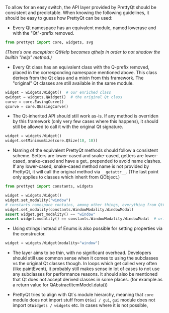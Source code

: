 To allow for an easy switch, the API layer provided by PrettyQt should be consistent and predictable. When knowing the following guidelines, it should be easy to guess how PrettyQt can be used:

* Every Qt namespace has an equivalent module, named lowerase and with the "Qt"-prefix removed.

```py
from prettyqt import core, widgets, svg
```
*(There´s one exception: QtHelp becomes qthelp in order to not shadow the builtin "help" method.)*

* Every Qt class has an equivalent class with the Q-prefix removed, placed in the corresponding namespace mentioned above. This class derives from the Qt class and a mixin from this framework. The "original" Qt classes are still available in the same module.

```py
widget = widgets.Widget()  # our enriched class
qwidget = widgets.QWidget()  # the original Qt class
curve = core.EasingCurve()
qcurve = core.QEasingCurve()
```

* The Qt-inherited API should still work as-is. If any method is overriden by this framework (only very few cases where this happens), it should still be allowed to call it with the original Qt signature.

```py
widget = widgets.Widget()
widget.setMinimumSize(core.QSize(10, 10))
```


* Naming of the equivalent PrettyQt methods should follow a consistent scheme. Setters are lower-cased and snake-cased, getters are lower-cased, snake-cased and have a get_ prepended to avoid name clashes.
If any lower-cased, snake-cased method name is not provided by PrettyQt, it will call the original method via `__getattr__`. (The last point only applies to classes which inherit from QObject.)

```py
from prettyqt import constants, widgets

widget = widgets.Widget()
widget.set_modality("window")
# constants namespace contains, among other things, everything from QtCore.Qt
widget.set_modality(constants.WindowModality.WindowModal)
assert widget.get_modality() == "window"
assert widget.modality() == constants.WindowModality.WindowModal  # original method still available
```

* Using strings instead of Enums is also possible for setting properties via the constructor.

```py
widget = widgets.Widget(modality="window")
```

* The layer aims to be thin, with no significant overhead. Developers should still use common sense when it comes to using the subclasses vs the original Qt classes though. In loops which get called very often (like paintEvent), it probably still makes sense in lot of cases to not use any subclasses for performance reasons.
It should also be mentioned that Qt does not accept derived classes in some places. (for example as a return value for QAbstractItemModel.data())

* PrettyQt tries to align with Qt´s module hierarchy, meaning that `core` module does not import stuff from `QtGui / gui`, `gui` module does not import `QtWidgets / widgets` etc.
In cases where it is not possible,
